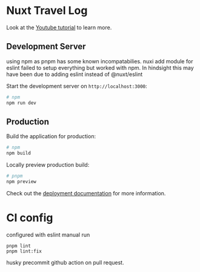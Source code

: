 # Nuxt Travel Log

Look at the [Youtube tutorial](https://www.youtube.com/watch?v=DK93dqmJJYg&t=971s) to learn more.

## Development Server

using npm as pnpm has some known incompatabilies. nuxi add module for eslint failed to setup everything
but worked with npm. In hindsight this may have been due to adding eslint instead of @nuxt/eslint

Start the development server on `http://localhost:3000`:

```bash
# npm
npm run dev

```

## Production

Build the application for production:

```bash
# npm
npm build

```

Locally preview production build:

```bash
# pnpm
npm preview
```

Check out the [deployment documentation](https://nuxt.com/docs/getting-started/deployment) for more information.

# CI config

configured with eslint
manual run

```
pnpm lint
pnpm lint:fix
```

husky precommit
github action on pull request.
